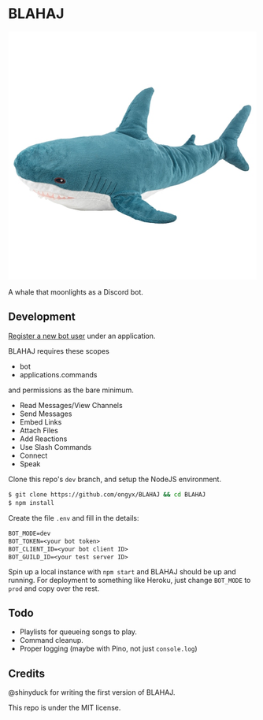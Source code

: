 # BLAHAJ

![blahaj](logo.jpg)

A whale that moonlights as a Discord bot.

## Development

[Register a new bot user](https://discord.com/developers/applications) under an application.

BLAHAJ requires these scopes

- bot
- applications.commands

and permissions as the bare minimum.

- Read Messages/View Channels
- Send Messages
- Embed Links
- Attach Files
- Add Reactions
- Use Slash Commands
- Connect
- Speak

Clone this repo's `dev` branch, and setup the NodeJS environment.

```bash
$ git clone https://github.com/ongyx/BLAHAJ && cd BLAHAJ
$ npm install
```

Create the file `.env` and fill in the details:

```
BOT_MODE=dev
BOT_TOKEN=<your bot token>
BOT_CLIENT_ID=<your bot client ID>
BOT_GUILD_ID=<your test server ID>
```

Spin up a local instance with `npm start` and BLAHAJ should be up and running.
For deployment to something like Heroku, just change `BOT_MODE` to `prod` and copy over the rest.

## Todo

- Playlists for queueing songs to play.
- Command cleanup.
- Proper logging (maybe with Pino, not just `console.log`)

## Credits

@shinyduck for writing the first version of BLAHAJ.

This repo is under the MIT license.
